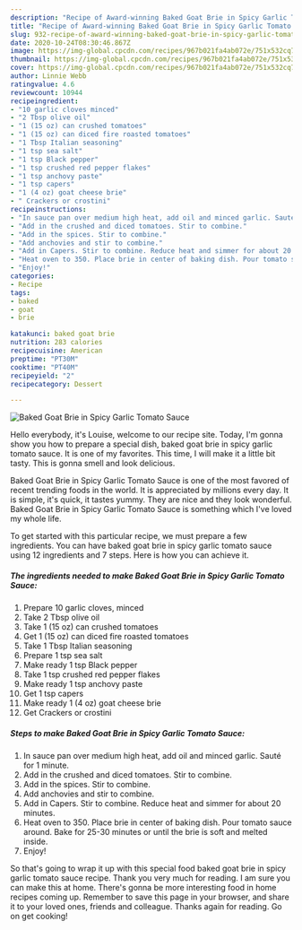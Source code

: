 ```yaml
---
description: "Recipe of Award-winning Baked Goat Brie in Spicy Garlic Tomato Sauce"
title: "Recipe of Award-winning Baked Goat Brie in Spicy Garlic Tomato Sauce"
slug: 932-recipe-of-award-winning-baked-goat-brie-in-spicy-garlic-tomato-sauce
date: 2020-10-24T08:30:46.867Z
image: https://img-global.cpcdn.com/recipes/967b021fa4ab072e/751x532cq70/baked-goat-brie-in-spicy-garlic-tomato-sauce-recipe-main-photo.jpg
thumbnail: https://img-global.cpcdn.com/recipes/967b021fa4ab072e/751x532cq70/baked-goat-brie-in-spicy-garlic-tomato-sauce-recipe-main-photo.jpg
cover: https://img-global.cpcdn.com/recipes/967b021fa4ab072e/751x532cq70/baked-goat-brie-in-spicy-garlic-tomato-sauce-recipe-main-photo.jpg
author: Linnie Webb
ratingvalue: 4.6
reviewcount: 10944
recipeingredient:
- "10 garlic cloves minced"
- "2 Tbsp olive oil"
- "1 (15 oz) can crushed tomatoes"
- "1 (15 oz) can diced fire roasted tomatoes"
- "1 Tbsp Italian seasoning"
- "1 tsp sea salt"
- "1 tsp Black pepper"
- "1 tsp crushed red pepper flakes"
- "1 tsp anchovy paste"
- "1 tsp capers"
- "1 (4 oz) goat cheese brie"
- " Crackers or crostini"
recipeinstructions:
- "In sauce pan over medium high heat, add oil and minced garlic. Sauté for 1 minute."
- "Add in the crushed and diced tomatoes. Stir to combine."
- "Add in the spices. Stir to combine."
- "Add anchovies and stir to combine."
- "Add in Capers. Stir to combine. Reduce heat and simmer for about 20 minutes."
- "Heat oven to 350. Place brie in center of baking dish. Pour tomato sauce around. Bake for 25-30 minutes or until the brie is soft and melted inside."
- "Enjoy!"
categories:
- Recipe
tags:
- baked
- goat
- brie

katakunci: baked goat brie 
nutrition: 283 calories
recipecuisine: American
preptime: "PT30M"
cooktime: "PT40M"
recipeyield: "2"
recipecategory: Dessert

---
```



![Baked Goat Brie in Spicy Garlic Tomato Sauce](https://img-global.cpcdn.com/recipes/967b021fa4ab072e/751x532cq70/baked-goat-brie-in-spicy-garlic-tomato-sauce-recipe-main-photo.jpg)

Hello everybody, it's Louise, welcome to our recipe site. Today, I'm gonna show you how to prepare a special dish, baked goat brie in spicy garlic tomato sauce. It is one of my favorites. This time, I will make it a little bit tasty. This is gonna smell and look delicious.



Baked Goat Brie in Spicy Garlic Tomato Sauce is one of the most favored of recent trending foods in the world. It is appreciated by millions every day. It is simple, it's quick, it tastes yummy. They are nice and they look wonderful. Baked Goat Brie in Spicy Garlic Tomato Sauce is something which I've loved my whole life.


To get started with this particular recipe, we must prepare a few ingredients. You can have baked goat brie in spicy garlic tomato sauce using 12 ingredients and 7 steps. Here is how you can achieve it.

<!--inarticleads1-->

##### The ingredients needed to make Baked Goat Brie in Spicy Garlic Tomato Sauce:

1. Prepare 10 garlic cloves, minced
1. Take 2 Tbsp olive oil
1. Take 1 (15 oz) can crushed tomatoes
1. Get 1 (15 oz) can diced fire roasted tomatoes
1. Take 1 Tbsp Italian seasoning
1. Prepare 1 tsp sea salt
1. Make ready 1 tsp Black pepper
1. Take 1 tsp crushed red pepper flakes
1. Make ready 1 tsp anchovy paste
1. Get 1 tsp capers
1. Make ready 1 (4 oz) goat cheese brie
1. Get  Crackers or crostini




<!--inarticleads2-->

##### Steps to make Baked Goat Brie in Spicy Garlic Tomato Sauce:

1. In sauce pan over medium high heat, add oil and minced garlic. Sauté for 1 minute.
1. Add in the crushed and diced tomatoes. Stir to combine.
1. Add in the spices. Stir to combine.
1. Add anchovies and stir to combine.
1. Add in Capers. Stir to combine. Reduce heat and simmer for about 20 minutes.
1. Heat oven to 350. Place brie in center of baking dish. Pour tomato sauce around. Bake for 25-30 minutes or until the brie is soft and melted inside.
1. Enjoy!




So that's going to wrap it up with this special food baked goat brie in spicy garlic tomato sauce recipe. Thank you very much for reading. I am sure you can make this at home. There's gonna be more interesting food in home recipes coming up. Remember to save this page in your browser, and share it to your loved ones, friends and colleague. Thanks again for reading. Go on get cooking!
